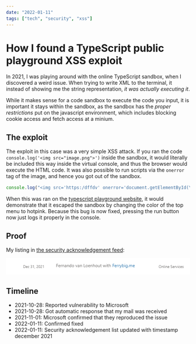 ```yaml
---
date: "2022-01-11"
tags: ["tech", "security", "xss"]
---
```

# How I found a TypeScript public playground XSS exploit

In 2021, I was playing around with the online TypeScript sandbox, when I
discovered a weird issue. When trying to write XML to the terminal, it instead
of showing me the string representation, *it was actually executing it*. 

While it makes sense for a code sandbox to execute the code you input, it is
important it stays within the sandbox, as the sandbox has the *proper
restrictions* put on the javascript environment, which includes blocking cookie
access and fetch access at a minium.

## The exploit

The exploit in this case was a very simple XSS attack. If you ran the code
`console.log('<img src="image.png">')` inside the sandbox, it would literally be
included this way inside the virtual console, and thus the browser would
execute the HTML code. It was also possible to run scripts via the `onerror` tag
of the image, and hence you got out of the sandbox.

```typescript
console.log("<img src='https:/dffdv' onerror='document.getElementById(\"top-menu\").style.background = \"hotpink\"'/>");
```

When this was ran on the
[typescript playground website](https://www.typescriptlang.org/play?#code/MYewdgziA2CmB00QHMAUAiAPASwLbIAIIAnYAXgHIALAFxoAcIAuAegBMAzDtgNwoPCxixEMUpsQwAK65YYGvGSwaAUTiz5AIQCeASTaoAOuhoh6AWg1TjASngQa2uPABGAQ2ABrZCKlg2BGQExlQgDNhgnsYULAB86DYA3EA),
it would demonstrate that it escaped the sandbox by changing the color of the
top menu to hotpink. Because this bug is now fixed, pressing the run button now
just logs it properly in the console.

## Proof

My listing in [the security acknowledgement feed](https://msrc.microsoft.com/update-guide/acknowledgement/):

![In december 2021, I was acknowledged with my website ferrybig.me for something in Online Services](image-proof.png)

## Timeline

* 2021-10-28: Reported vulnerability to Microsoft
* 2021-10-28: Got automatic response that my mail was received
* 2021-11-01: Microsoft confirmed that they reproduced the issue
* 2022-01-11: Confirmed fixed
* 2022-01-11: Security acknowledgement list updated with timestamp december 2021
